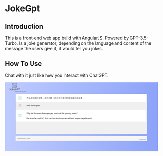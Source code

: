 # JokeGpt

## Introduction
This is a front-end web app build with AngularJS. Powered by GPT-3.5-Turbo.
Is a joke generator, depending on the language and content of the message the users give it, it would tell you jokes.

## How To Use
Chat with it just like how you interact with ChatGPT.

![Usage example image](/src/assets/example-image.png)